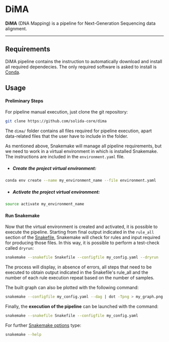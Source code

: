 # DiMA
**DiMA** (DNA Mapping) is a pipeline for Next-Generation Sequencing data alignment.
_______________


## Requirements
DiMA pipeline contains the instruction to automatically download and install all required dependecies. 
The only required software is asked to install is [Conda](https://docs.conda.io/en/latest/miniconda.html).
 
## Usage
#### Preliminary Steps
For pipeline manual execution, just clone the git repository:
```bash
git clone https://github.com/solida-core/dima
```
The `dima/` folder contains all files required for pipeline execution, apart data-related files that the user have to include in the folder.

As mentioned above, Snakemake will manage all pipeline requirements, but we need to work in a virtual environment in which is installed Snakemake. The instructions are included in the `environment.yaml` file.

* ##### Create the project virtual environment:
```bash
conda env create --name my_environment_name --file environment.yaml
```
* ##### Activate the project virtual environment:
```bash
source activate my_environment_name
```
#### Run Snakemake

Now that the virtual environment is created and activated, it is possible to execute the pipeline.
Starting from final output indicated in the `rule_all` section of the [Snakefile](https://github.com/solida-core/docs/blob/master/pipeline_structure.md#snakefile), Snakemake will check for rules and input required for producing those files.
In this way, it is possible to perform a test-check called `dryrun`:
```bash
snakemake --snakefile Snakefile --configfile my_config.yaml --dryrun
```
The process will display, in absence of errors, all steps that need to be executed to obtain output indicated in the Snakefile's rule_all and the number of each rule execution repeat based on the number of samples.

The built graph can also be plotted with the following command:
```bash
snakemake --configfile my_config.yaml --dag | dot -Tpng > my_graph.png
```
Finally, the **execution of the pipeline** can be launched with the command:
```bash
snakemake --snakefile Snakefile --configfile my_config.yaml
```
For further [Snakemake options](https://snakemake.readthedocs.io/en/stable/api_reference/snakemake.html) type:
```bash
snakemake --help
```

